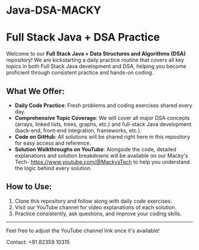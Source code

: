 ﻿# Java-DSA-MACKY


# Full Stack Java + DSA Practice 

Welcome to our **Full Stack Java + Data Structures and Algorithms (DSA)** repository! We are kickstarting a daily practice routine that covers all key topics in both Full Stack Java development and DSA, helping you become proficient through consistent practice and hands-on coding.

## What We Offer:
- **Daily Code Practice**: Fresh problems and coding exercises shared every day.
- **Comprehensive Topic Coverage**: We will cover all major DSA concepts (arrays, linked lists, trees, graphs, etc.) and full-stack Java development (back-end, front-end integration, frameworks, etc.).
- **Code on GitHub**: All solutions will be shared right here in this repository for easy access and reference.
- **Solution Walkthroughs on YouTube**: Alongside the code, detailed explanations and solution breakdowns will be available on our Macky's Tech- https://www.youtube.com/@MackysTech to help you understand the logic behind every solution.

## How to Use:
1. Clone this repository and follow along with daily code exercises.
2. Visit our YouTube channel for video explanations of each solution.
3. Practice consistently, ask questions, and improve your coding skills.

---

Feel free to adjust the YouTube channel link once it's available!

Contact: +91 82359 10315
